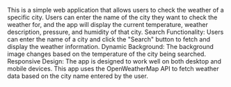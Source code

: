 This is a simple web application that allows users to check the weather of a specific city. Users can enter the name of the city they want to check the weather for, and the app will display the current temperature, weather description, pressure, and humidity of that city.
Search Functionality: Users can enter the name of a city and click the "Search" button to fetch and display the weather information.
Dynamic Background: The background image changes based on the temperature of the city being searched.
Responsive Design: The app is designed to work well on both desktop and mobile devices.
This app uses the OpenWeatherMap API to fetch weather data based on the city name entered by the user.
